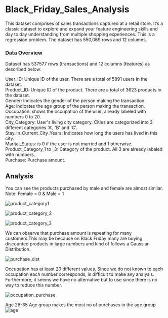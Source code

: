 # Black_Friday_Sales_Analysis

This dataset comprises of sales transactions captured at a retail store. It’s a classic dataset to explore and expand your feature engineering skills and day to day understanding from multiple shopping experiences. This is a regression problem. The dataset has 550,069 rows and 12 columns.


### Data Overview
Dataset has 537577 rows (transactions) and 12 columns (features) as described below:

User_ID: Unique ID of the user. There are a total of 5891 users in the dataset. <br>
Product_ID: Unique ID of the product. There are a total of 3623 products in the dataset.<br>
Gender: indicates the gender of the person making the transaction.<br>
Age: indicates the age group of the person making the transaction.<br>
Occupation: shows the occupation of the user, already labeled with numbers 0 to 20.<br>
City_Category: User's living city category. Cities are categorized into 3 different categories 'A', 'B' and 'C'.<br>
Stay_In_Current_City_Years: Indicates how long the users has lived in this city.<br>
Marital_Status: is 0 if the user is not married and 1 otherwise.<br>
Product_Category_1 to _3: Category of the product. All 3 are already labaled with numbers.<br>
Purchase: Purchase amount.<br>


## Analysis

You can see the products purchased by male and female are almost similar. 
Note: Female = 0 & Male = 1

![product_category1](https://user-images.githubusercontent.com/67755812/202199623-d09b7060-bdef-440e-b3a9-ad7f4aa70854.png)


![product_category_2](https://user-images.githubusercontent.com/67755812/202199650-645cd5f1-92c9-493b-8898-1808842e2562.png)


![product_category_3](https://user-images.githubusercontent.com/67755812/202199669-a90a37e8-3dff-4ef9-b7a9-7df72505969a.png)


We can observe that purchase amount is repeating for many customers.This may be because on Black Friday many are buying discounted products in large numbers and kind of follows a Gaussian Distribution.

![purchase_dist](https://user-images.githubusercontent.com/67755812/202197957-8e296750-0a58-46e4-b6f5-4721164d2e78.png)


Occupation has at least 20 different values. Since we do not known to each occupation each number corresponds, is difficult to make any analysis. Furthermore, it seems we have no alternative but to use since there is no way to reduce this number.

![occupation_purchase](https://user-images.githubusercontent.com/67755812/202198191-66408fb2-8547-4a18-9071-ef038d4abc89.png)


Age 26-35 Age group makes the most no of purchases in the age group
![age](https://user-images.githubusercontent.com/67755812/202198320-408db96e-9dee-4e55-9b18-f066280599be.png)










